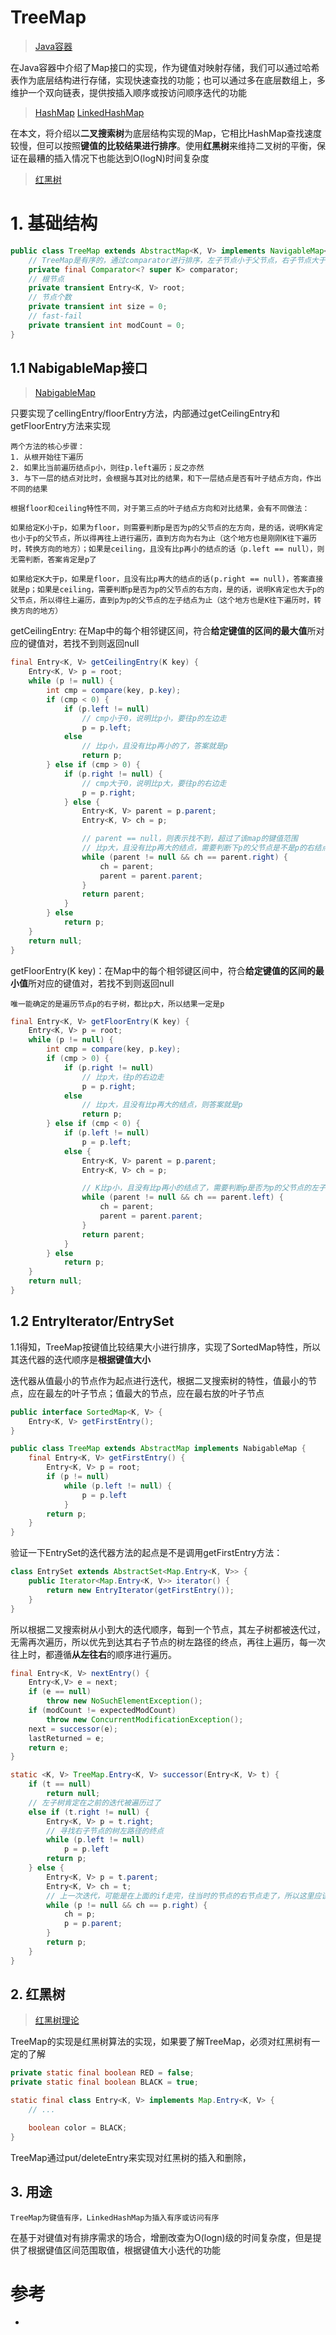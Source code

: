 # TreeMap

> [Java容器](https://asea-cch.life/archives/java容器)

在Java容器中介绍了Map接口的实现，作为键值对映射存储，我们可以通过哈希表作为底层结构进行存储，实现快速查找的功能；也可以通过多在底层数组上，多维护一个双向链表，提供按插入顺序或按访问顺序迭代的功能

> [HashMap](https://asea-cch.life/archives/hashmap)
> [LinkedHashMap](https://asea-cch.life/archives/linkedhashmap)

在本文，将介绍以**二叉搜索树**为底层结构实现的Map，它相比HashMap查找速度较慢，但可以按照**键值的比较结果进行排序**。使用**红黑树**来维持二叉树的平衡，保证在最糟的插入情况下也能达到O(logN)时间复杂度

> [红黑树](https://asea-cch.life/archives/redblacktree)

# **1. 基础结构**

```java
public class TreeMap extends AbstractMap<K, V> implements NavigableMap<K, V>, Cloneable, java.io.Serializable {
    // TreeMap是有序的，通过comparator进行排序，左子节点小于父节点，右子节点大于父节点
    private final Comparator<? super K> comparator;
    // 根节点
    private transient Entry<K, V> root;
    // 节点个数
    private transient int size = 0;
    // fast-fail
    private transient int modCount = 0;
}
```

## **1.1 NabigableMap接口**

> [NabigableMap](https://asea-cch.life/archives/java容器#NavigableMap)

只要实现了cellingEntry/floorEntry方法，内部通过getCeilingEntry和getFloorEntry方法来实现

    两个方法的核心步骤：
    1. 从根开始往下遍历
    2. 如果比当前遍历结点p小，则往p.left遍历；反之亦然
    3. 与下一层的结点对比时，会根据与其对比的结果，和下一层结点是否有叶子结点方向，作出不同的结果
    
    根据floor和ceiling特性不同，对于第三点的叶子结点方向和对比结果，会有不同做法：

    如果给定K小于p，如果为floor，则需要判断p是否为p的父节点的左方向，是的话，说明K肯定也小于p的父节点，所以得再往上进行遍历，直到方向为右为止（这个地方也是刚刚K往下遍历时，转换方向的地方）；如果是ceiling，且没有比p再小的结点的话（p.left == null），则无需判断，答案肯定是p了

    如果给定K大于p，如果是floor，且没有比p再大的结点的话(p.right == null)，答案直接就是p；如果是ceiling，需要判断p是否为p的父节点的右方向，是的话，说明K肯定也大于p的父节点，所以得往上遍历，直到p为p的父节点的左子结点为止（这个地方也是K往下遍历时，转换方向的地方）

getCeilingEntry: 在Map中的每个相邻键区间，符合**给定键值的区间的最大值**所对应的键值对，若找不到则返回null

```java
final Entry<K, V> getCeilingEntry(K key) {
    Entry<K, V> p = root;
    while (p != null) {
        int cmp = compare(key, p.key);
        if (cmp < 0) {
            if (p.left != null)
                // cmp小于0，说明比p小，要往p的左边走
                p = p.left;
            else
                // 比p小，且没有比p再小的了，答案就是p
                return p;
        } else if (cmp > 0) {
            if (p.right != null) {
                // cmp大于0，说明比p大，要往p的右边走
                p = p.right;
            } else {
                Entry<K, V> parent = p.parent;
                Entry<K, V> ch = p;

                // parent == null，则表示找不到，超过了该map的键值范围
                // 比p大，且没有比p再大的结点，需要判断下p的父节点是不是p的右结点，是的话，说明p的父节点肯定比p小，需要往上遍历到比p大的结点为止
                while (parent != null && ch == parent.right) {
                    ch = parent;
                    parent = parent.parent;
                }
                return parent;
            }
        } else
            return p;
    }
    return null;
}
```

getFloorEntry(K key)：在Map中的每个相邻键区间中，符合**给定键值的区间的最小值**所对应的键值对，若找不到则返回null

    唯一能确定的是遍历节点p的右子树，都比p大，所以结果一定是p

```java
final Entry<K, V> getFloorEntry(K key) {
    Entry<K, V> p = root;
    while (p != null) {
        int cmp = compare(key, p.key);
        if (cmp > 0) {
            if (p.right != null)
                // 比p大，往p的右边走
                p = p.right;
            else
                // 比p大，且没有比p再大的结点，则答案就是p
                return p;
        } else if (cmp < 0) {
            if (p.left != null)
                p = p.left;
            else {
                Entry<K, V> parent = p.parent;
                Entry<K, V> ch = p;

                // K比p小，且没有比p再小的结点了，需要判断p是否为p的父节点的左子结点，是的话，说明p的父节点比p还大，那么往上遍历，直到找到p为p父节点右子结点的地方，这时候的K才会比p大
                while (parent != null && ch == parent.left) {
                    ch = parent;
                    parent = parent.parent;
                }
                return parent;
            }
        } else
            return p;
    }
    return null;
}
```

## **1.2 EntryIterator/EntrySet**

1.1得知，TreeMap按键值比较结果大小进行排序，实现了SortedMap特性，所以其迭代器的迭代顺序是**根据键值大小**

迭代器从值最小的节点作为起点进行迭代，根据二叉搜索树的特性，值最小的节点，应在最左的叶子节点；值最大的节点，应在最右放的叶子节点

```java
public interface SortedMap<K, V> {
    Entry<K, V> getFirstEntry();
}

public class TreeMap extends AbstractMap implements NabigableMap {
    final Entry<K, V> getFirstEntry() {
        Entry<K, V> p = root;
        if (p != null)
            while (p.left != null) {
                p = p.left
            }
        return p;
    }
}
```

验证一下EntrySet的迭代器方法的起点是不是调用getFirstEntry方法：

```java
class EntrySet extends AbstractSet<Map.Entry<K, V>> {
    public Iterator<Map.Entry<K, V>> iterator() {
        return new EntryIterator(getFirstEntry());
    }
}
```

所以根据二叉搜索树从小到大的迭代顺序，每到一个节点，其左子树都被迭代过，无需再次遍历，所以优先到达其右子节点的树左路径的终点，再往上遍历，每一次往上时，都遵循**从左往右**的顺序进行遍历。

```java
final Entry<K, V> nextEntry() {
    Entry<K,V> e = next;
    if (e == null)
        throw new NoSuchElementException();
    if (modCount != expectedModCount)
        throw new ConcurrentModificationException();
    next = successor(e);
    lastReturned = e;
    return e;
}

static <K, V> TreeMap.Entry<K, V> successor(Entry<K, V> t) {
    if (t == null)
        return null;
    // 左子树肯定在之前的迭代被遍历过了
    else if (t.right != null) {
        Entry<K, V> p = t.right;
        // 寻找右子节点的树左路径的终点
        while (p.left != null)
            p = p.left
        return p;
    } else {
        Entry<K, V> p = t.parent;
        Entry<K, V> ch = t;
        // 上一次迭代，可能是在上面的if走完，往当时的节点的右节点走了，所以这里应该返回到当时的节点的上一个节点，否则当时的节点将被遍历两次
        while (p != null && ch == p.right) {
            ch = p;
            p = p.parent;
        }
        return p;
    }
}
```

## **2. 红黑树**

> [红黑树理论](https://asea-cch.life/archives/redblacktree)

TreeMap的实现是红黑树算法的实现，如果要了解TreeMap，必须对红黑树有一定的了解

```java
private static final boolean RED = false;
private static final boolean BLACK = true;

static final class Entry<K, V> implements Map.Entry<K, V> {
    // ...

    boolean color = BLACK;
}
```

TreeMap通过put/deleteEntry来实现对红黑树的插入和删除，

## **3. 用途**

    TreeMap为键值有序，LinkedHashMap为插入有序或访问有序

在基于对键值对有排序需求的场合，增删改查为O(logn)级的时间复杂度，但是提供了根据键值区间范围取值，根据键值大小迭代的功能

# 参考
- []()